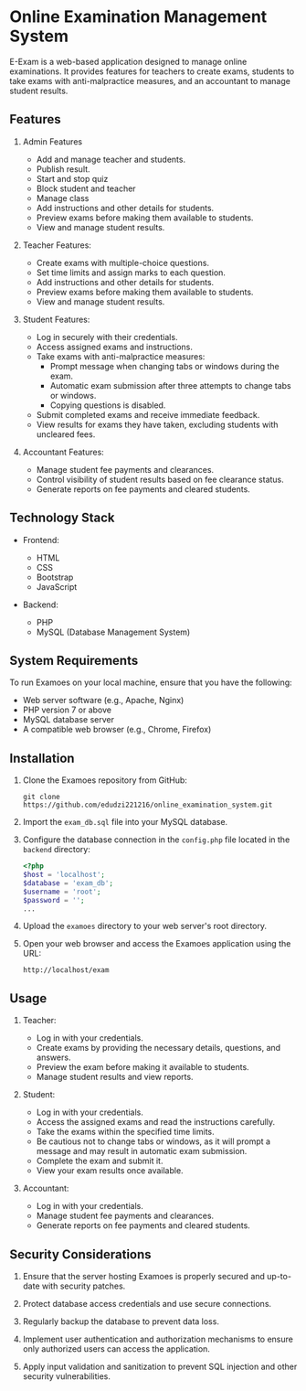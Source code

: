 # Online Examination Management System

E-Exam is a web-based application designed to manage online examinations. It provides features for teachers to create exams, students to take exams with anti-malpractice measures, and an accountant to manage student results.

## Features
1. Admin Features
   - Add and manage teacher and students.
   - Publish result.
   - Start and stop quiz
   - Block student and teacher
   - Manage class
   - Add instructions and other details for students.
   - Preview exams before making them available to students.
   - View and manage student results.

2. Teacher Features:
   - Create exams with multiple-choice questions.
   - Set time limits and assign marks to each question.
   - Add instructions and other details for students.
   - Preview exams before making them available to students.
   - View and manage student results.

3. Student Features:
   - Log in securely with their credentials.
   - Access assigned exams and instructions.
   - Take exams with anti-malpractice measures:
     - Prompt message when changing tabs or windows during the exam.
     - Automatic exam submission after three attempts to change tabs or windows.
     - Copying questions is disabled.
   - Submit completed exams and receive immediate feedback.
   - View results for exams they have taken, excluding students with uncleared fees.

3. Accountant Features:
   - Manage student fee payments and clearances.
   - Control visibility of student results based on fee clearance status.
   - Generate reports on fee payments and cleared students.

## Technology Stack

- Frontend:
  - HTML
  - CSS
  - Bootstrap
  - JavaScript

- Backend:
  - PHP
  - MySQL (Database Management System)

## System Requirements

To run Examoes on your local machine, ensure that you have the following:

- Web server software (e.g., Apache, Nginx)
- PHP version 7 or above
- MySQL database server
- A compatible web browser (e.g., Chrome, Firefox)

## Installation

1. Clone the Examoes repository from GitHub:
   ```
   git clone https://github.com/edudzi221216/online_examination_system.git
   ```

2. Import the `exam_db.sql` file into your MySQL database.

3. Configure the database connection in the `config.php` file located in the `backend` directory:
   ```php
   <?php
   $host = 'localhost';
   $database = 'exam_db';
   $username = 'root';
   $password = '';
   ...
   ```

4. Upload the `examoes` directory to your web server's root directory.

5. Open your web browser and access the Examoes application using the URL:
   ```
   http://localhost/exam
   ```

## Usage

1. Teacher:
   - Log in with your credentials.
   - Create exams by providing the necessary details, questions, and answers.
   - Preview the exam before making it available to students.
   - Manage student results and view reports.

2. Student:
   - Log in with your credentials.
   - Access the assigned exams and read the instructions carefully.
   - Take the exams within the specified time limits.
   - Be cautious not to change tabs or windows, as it will prompt a message and may result in automatic exam submission.
   - Complete the exam and submit it.
   - View your exam results once available.

3. Accountant:
   - Log in with your credentials.
   - Manage student fee payments and clearances.
   - Generate reports on fee payments and cleared students.

## Security Considerations

1. Ensure that the server hosting Examoes is properly secured and up-to-date with security patches.

2. Protect database access credentials and use secure connections.

3. Regularly backup the database to prevent data loss.

4. Implement user authentication and authorization mechanisms to ensure only authorized users can access the application.

5. Apply input validation and sanitization to prevent SQL injection and other security vulnerabilities.
